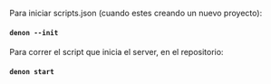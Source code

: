 Para iniciar scripts.json (cuando estes creando un nuevo proyecto):
#### `denon --init`


Para correr el script que inicia el server, en el repositorio:
#### `denon start`
